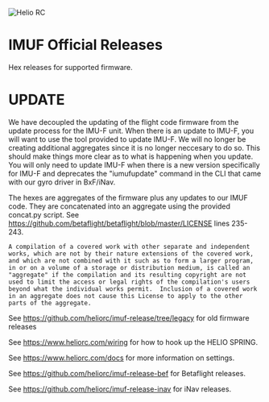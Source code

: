 ![Helio RC](https://heliorc.com/files/final.svg)
# IMUF Official Releases

Hex releases for supported firmware.

# UPDATE

We have decoupled the updating of the flight code firmware from the update process for the IMU-F unit. When there is an update to IMU-F, you will want to use the tool provided to update IMU-F. We will no longer be creating additional aggregates since it is no longer neccesary to do so. This should make things more clear as to what is happening when you update. You will only need to update IMU-F when there is a new version specifically for IMU-F and deprecates the "iumufupdate" command in the CLI that came with our gyro driver in BxF/iNav.


The hexes are aggregates of the firmware plus any updates to our IMUF code. They are concatenated into an aggregate using the provided concat.py script. See https://github.com/betaflight/betaflight/blob/master/LICENSE lines 235-243.


```
A compilation of a covered work with other separate and independent
works, which are not by their nature extensions of the covered work,
and which are not combined with it such as to form a larger program,
in or on a volume of a storage or distribution medium, is called an
"aggregate" if the compilation and its resulting copyright are not
used to limit the access or legal rights of the compilation's users
beyond what the individual works permit.  Inclusion of a covered work
in an aggregate does not cause this License to apply to the other
parts of the aggregate.
```

See https://github.com/heliorc/imuf-release/tree/legacy for old firmware releases

See https://www.heliorc.com/wiring for how to hook up the HELIO SPRING.

See https://www.heliorc.com/docs for more information on settings.

See https://github.com/heliorc/imuf-release-bef for Betaflight releases.

See https://github.com/heliorc/imuf-release-inav for iNav releases.
